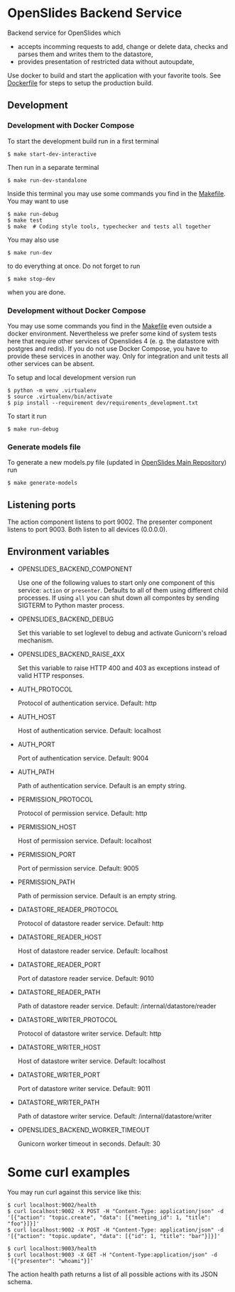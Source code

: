 # OpenSlides Backend Service

Backend service for OpenSlides which

* accepts incomming requests to add, change or delete data, checks and parses them and writes them to the datastore,
* provides presentation of restricted data without autoupdate,

Use docker to build and start the application with your favorite tools. See [Dockerfile](Dockerfile) for steps to setup the production build.


## Development

### Development with Docker Compose

To start the development build run in a first terminal

    $ make start-dev-interactive

Then run in a separate terminal

    $ make run-dev-standalone

Inside this terminal you may use some commands you find in the [Makefile](Makefile). You may want to use

    $ make run-debug
    $ make test
    $ make  # Coding style tools, typechecker and tests all together

You may also use

    $ make run-dev

to do everything at once. Do not forget to run

    $ make stop-dev
  
when you are done.

### Development without Docker Compose

You may use some commands you find in the [Makefile](Makefile) even outside a docker environment. Nevertheless we prefer some kind of system tests here that require other services of Openslides 4 (e. g. the datastore with postgres and redis). If you do not use Docker Compose, you have to provide these services in another way. Only for integration and unit tests all other services can be absent.

To setup and local development version run

    $ python -m venv .virtualenv
    $ source .virtualenv/bin/activate
    $ pip install --requirement dev/requirements_development.txt

To start it run

    $ make run-debug

### Generate models file

To generate a new models.py file (updated in [OpenSlides Main Repository](https://github.com/OpenSlides/OpenSlides)) run

    $ make generate-models


## Listening ports

The action component listens to port 9002. The presenter component listens to port 9003. Both listen to all devices (0.0.0.0).


## Environment variables

* OPENSLIDES_BACKEND_COMPONENT

  Use one of the following values to start only one component of this service: `action` or `presenter`. Defaults to all of them using different child processes. If using `all` you can shut down all compontes by sending SIGTERM to Python master process.

* OPENSLIDES_BACKEND_DEBUG

  Set this variable to set loglevel to debug and activate Gunicorn's reload mechanism.

* OPENSLIDES_BACKEND_RAISE_4XX

  Set this variable to raise HTTP 400 and 403 as exceptions instead of valid HTTP responses.

* AUTH_PROTOCOL

  Protocol of authentication service. Default: http

* AUTH_HOST

  Host of authentication service. Default: localhost

* AUTH_PORT

  Port of authentication service. Default: 9004

* AUTH_PATH

  Path of authentication service. Default is an empty string.

* PERMISSION_PROTOCOL

  Protocol of permission service. Default: http

* PERMISSION_HOST

  Host of permission service. Default: localhost

* PERMISSION_PORT

  Port of permission service. Default: 9005

* PERMISSION_PATH

  Path of permission service. Default is an empty string.

* DATASTORE_READER_PROTOCOL

  Protocol of datastore reader service. Default: http

* DATASTORE_READER_HOST

  Host of datastore reader service. Default: localhost

* DATASTORE_READER_PORT

  Port of datastore reader service. Default: 9010

* DATASTORE_READER_PATH

  Path of datastore reader service. Default: /internal/datastore/reader

* DATASTORE_WRITER_PROTOCOL

  Protocol of datastore writer service. Default: http

* DATASTORE_WRITER_HOST

  Host of datastore writer service. Default: localhost

* DATASTORE_WRITER_PORT

  Port of datastore writer service. Default: 9011

* DATASTORE_WRITER_PATH

  Path of datastore writer service. Default: /internal/datastore/writer

* OPENSLIDES_BACKEND_WORKER_TIMEOUT

  Gunicorn worker timeout in seconds. Default: 30


# Some curl examples

You may run curl against this service like this:

    $ curl localhost:9002/health
    $ curl localhost:9002 -X POST -H "Content-Type: application/json" -d '[{"action": "topic.create", "data": [{"meeting_id": 1, "title": "foo"}]}]'
    $ curl localhost:9002 -X POST -H "Content-Type: application/json" -d '[{"action": "topic.update", "data": [{"id": 1, "title": "bar"}]}]'

    $ curl localhost:9003/health
    $ curl localhost:9003 -X GET -H "Content-Type:application/json" -d '[{"presenter": "whoami"}]'

The action health path returns a list of all possible actions with its JSON schema.
